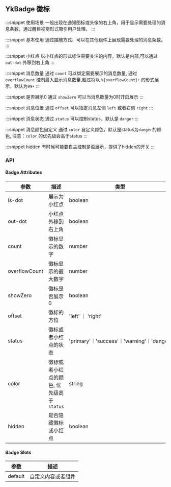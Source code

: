 ## YkBadge 徽标
:::snippet
使用场景
一般出现在通知图标或头像的右上角，用于显示需要处理的消息条数，通过醒目视觉形式吸引用户处理。
<BadgeScenes/>
:::
  
:::snippet
基本使用
通过插槽方式，可以在其他组件上展现需要处理的消息条数。
<BadgeBasic/>
:::

:::snippet
小红点
以小红点的形式标注需要关注的内容。默认是内部,可以通过 `out-dot` 外移到右上角
<BadgeDot/>
:::

:::snippet
消息数量
通过 `count` 可以绑定需要展示的消息数量, 通过 `overflowCount` 控制最大显示消息数量,超过将以 `%{overflowCount}+` 的形式展示，默认为`99+`
<BadgeCount/>
:::

:::snippet
是否展示0
通过 `showZero` 可以当消息数量为0时开启展示
<BadgeZero/>
:::

:::snippet
消息位置
通过 `offset` 可以指定消息左侧 `left` 或者右侧 `right`
<BadgeOffset/>
:::

:::snippet
消息状态
通过 `status` 可以控制status，默认是 `danger`
<BadgeStatus/>
:::

:::snippet
消息颜色自定义
通过 `color` 自定义颜色，默认是status为`danger`的颜色, 注意：`color` 的优先级会高于status
<BadgeColor/>
:::

:::snippet
hidden
有时候可能要自主控制是否展示，提供了hidden的开关
<BadgeHidden/>
:::

### API

#### Badge Attributes

| 参数           | 描述           | 类型                        | 默认值 |
| -------------- | -------------- | --------------------------- | ------ |
| is-dot |  展示为小红点  | boolean | --     |
| out-dot          | 小红点外移到右上角    |  boolean | --     |
| count       | 徽标显示的数字 |   number  | --  |
| overflowCount       | 徽标显示的最大数字 |   number  | 99  |
| showZero       | 徽标是否展示0 |   boolean  | false  |
| offset    | 徽标的方位     | 'left' ｜ 'right'            | --       |
| status       | 徽标或者小红点的状态 |   'primary'｜'success'｜'warning'｜'danger'  | danger  |
| color       | 徽标或者小红点的颜色, 优先级高于`status` |  string  | --  |
| hidden  | 是否隐藏徽标或小红点 |  boolean  | false  |



#### Badge Slots
| 参数           | 描述           |
| -------------- | -------------- | 
| default |  自定义内容或者组件  | 